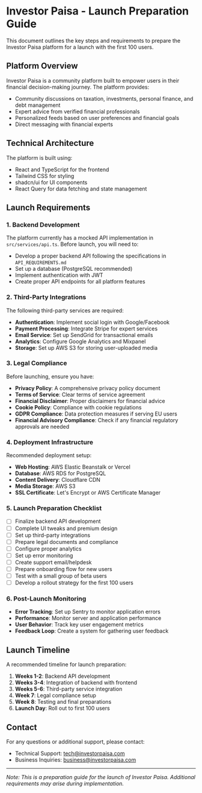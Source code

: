 
# Investor Paisa - Launch Preparation Guide

This document outlines the key steps and requirements to prepare the Investor Paisa platform for a launch with the first 100 users.

## Platform Overview

Investor Paisa is a community platform built to empower users in their financial decision-making journey. The platform provides:

- Community discussions on taxation, investments, personal finance, and debt management
- Expert advice from verified financial professionals
- Personalized feeds based on user preferences and financial goals
- Direct messaging with financial experts

## Technical Architecture

The platform is built using:
- React and TypeScript for the frontend
- Tailwind CSS for styling
- shadcn/ui for UI components
- React Query for data fetching and state management

## Launch Requirements

### 1. Backend Development

The platform currently has a mocked API implementation in `src/services/api.ts`. Before launch, you will need to:

- Develop a proper backend API following the specifications in `API_REQUIREMENTS.md`
- Set up a database (PostgreSQL recommended)
- Implement authentication with JWT
- Create proper API endpoints for all platform features

### 2. Third-Party Integrations

The following third-party services are required:

- **Authentication**: Implement social login with Google/Facebook
- **Payment Processing**: Integrate Stripe for expert services
- **Email Service**: Set up SendGrid for transactional emails
- **Analytics**: Configure Google Analytics and Mixpanel
- **Storage**: Set up AWS S3 for storing user-uploaded media

### 3. Legal Compliance

Before launching, ensure you have:

- **Privacy Policy**: A comprehensive privacy policy document
- **Terms of Service**: Clear terms of service agreement
- **Financial Disclaimer**: Proper disclaimers for financial advice
- **Cookie Policy**: Compliance with cookie regulations
- **GDPR Compliance**: Data protection measures if serving EU users
- **Financial Advisory Compliance**: Check if any financial regulatory approvals are needed

### 4. Deployment Infrastructure

Recommended deployment setup:

- **Web Hosting**: AWS Elastic Beanstalk or Vercel
- **Database**: AWS RDS for PostgreSQL
- **Content Delivery**: Cloudflare CDN
- **Media Storage**: AWS S3
- **SSL Certificate**: Let's Encrypt or AWS Certificate Manager

### 5. Launch Preparation Checklist

- [ ] Finalize backend API development
- [ ] Complete UI tweaks and premium design
- [ ] Set up third-party integrations
- [ ] Prepare legal documents and compliance
- [ ] Configure proper analytics
- [ ] Set up error monitoring
- [ ] Create support email/helpdesk
- [ ] Prepare onboarding flow for new users
- [ ] Test with a small group of beta users
- [ ] Develop a rollout strategy for the first 100 users

### 6. Post-Launch Monitoring

- **Error Tracking**: Set up Sentry to monitor application errors
- **Performance**: Monitor server and application performance
- **User Behavior**: Track key user engagement metrics
- **Feedback Loop**: Create a system for gathering user feedback

## Launch Timeline

A recommended timeline for launch preparation:

1. **Weeks 1-2**: Backend API development
2. **Weeks 3-4**: Integration of backend with frontend
3. **Weeks 5-6**: Third-party service integration
4. **Week 7**: Legal compliance setup
5. **Week 8**: Testing and final preparations
6. **Launch Day**: Roll out to first 100 users

## Contact

For any questions or additional support, please contact:
- Technical Support: tech@investorpaisa.com
- Business Inquiries: business@investorpaisa.com

---

*Note: This is a preparation guide for the launch of Investor Paisa. Additional requirements may arise during implementation.*
